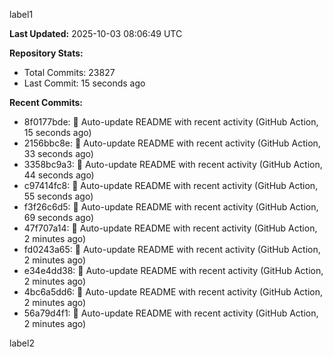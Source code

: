 
label1 
<!-- ACTIVITY_START -->
**Last Updated:** 2025-10-03 08:06:49 UTC

**Repository Stats:**
- Total Commits: 23827
- Last Commit: 15 seconds ago

**Recent Commits:**
- 8f0177bde: 🤖 Auto-update README with recent activity (GitHub Action, 15 seconds ago)
- 2156bbc8e: 🤖 Auto-update README with recent activity (GitHub Action, 33 seconds ago)
- 3358bc9a3: 🤖 Auto-update README with recent activity (GitHub Action, 44 seconds ago)
- c97414fc8: 🤖 Auto-update README with recent activity (GitHub Action, 55 seconds ago)
- f3f26c6d5: 🤖 Auto-update README with recent activity (GitHub Action, 69 seconds ago)
- 47f707a14: 🤖 Auto-update README with recent activity (GitHub Action, 2 minutes ago)
- fd0243a65: 🤖 Auto-update README with recent activity (GitHub Action, 2 minutes ago)
- e34e4dd38: 🤖 Auto-update README with recent activity (GitHub Action, 2 minutes ago)
- 4bc6a5dd6: 🤖 Auto-update README with recent activity (GitHub Action, 2 minutes ago)
- 56a79d4f1: 🤖 Auto-update README with recent activity (GitHub Action, 2 minutes ago)
<!-- ACTIVITY_END -->

label2
